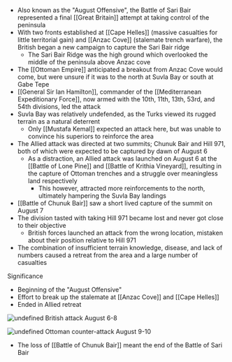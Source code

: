 - Also known as the "August Offensive", the Battle of Sari Bair represented a final [[Great Britain]] attempt at taking control of the peninsula
- With two fronts established at [[Cape Helles]] (massive casualties for little territorial gain) and [[Anzac Cove]] (stalemate trench warfare), the British began a new campaign to capture the Sari Bair ridge
	- The Sari Bair Ridge was the high ground which overlooked the middle of the peninsula above Anzac cove
- The [[Ottoman Empire]] anticipated a breakout from Anzac Cove would come, but were unsure if it was to the north at Suvla Bay or south at Gabe Tepe
- [[General Sir Ian Hamilton]], commander of the [[Mediterranean Expeditionary Force]], now armed with the 10th, 11th, 13th, 53rd, and 54th divisions, led the attack
- Suvla Bay was relatively undefended, as the Turks viewed its rugged terrain as a natural deterrent
	- Only [[Mustafa Kemal]] expected an attack here, but was unable to convince his superiors to reinforce the area
- The Allied attack was directed at two summits; Chunuk Bair and Hill 971, both of which were expected to be captured by dawn of August 6
	- As a distraction, an Allied attack was launched on August 6 at the [[Battle of Lone Pine]] and [[Battle of Krithia Vineyard]], resulting in the capture of Ottoman trenches and a struggle over meaningless land respectively
		- This however, attracted more reinforcements to the north, ultimately hampering the Suvla Bay landings
- [[Battle of Chunuk Bair]] saw a short lived capture of the summit on August 7
- The division tasted with taking Hill 971 became lost and never got close to their objective
	- British forces launched an attack from the wrong location, mistaken about their position relative to Hill 971
- The combination of insufficient terrain knowledge, disease, and lack of numbers caused a retreat from the area and a large number of casualties 

Significance
- Beginning of the "August Offensive"
- Effort to break up the stalemate at [[Anzac Cove]] and [[Cape Helles]]
- Ended in Allied retreat

![undefined](https://upload.wikimedia.org/wikipedia/commons/thumb/a/a7/Battle_of_Sari_Bair%2C_first_phase.jpg/1024px-Battle_of_Sari_Bair%2C_first_phase.jpg)
British attack August 6-8

![undefined](https://upload.wikimedia.org/wikipedia/commons/thumb/5/5c/Battle_of_Sari_Bair%2C_second_phase.jpg/1024px-Battle_of_Sari_Bair%2C_second_phase.jpg)
Ottoman counter-attack August 9-10


- The loss of [[Battle of Chunuk Bair]] meant the end of the Battle of Sari Bair